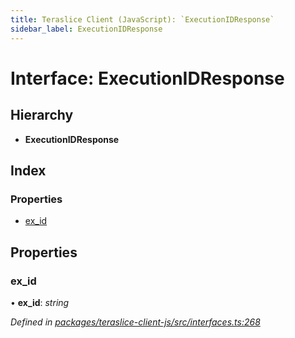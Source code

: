 ```yaml
---
title: Teraslice Client (JavaScript): `ExecutionIDResponse`
sidebar_label: ExecutionIDResponse
---
```


# Interface: ExecutionIDResponse

## Hierarchy

* **ExecutionIDResponse**

## Index

### Properties

* [ex_id](executionidresponse.md#ex_id)

## Properties

###  ex_id

• **ex_id**: *string*

*Defined in [packages/teraslice-client-js/src/interfaces.ts:268](https://github.com/terascope/teraslice/blob/f95bb5556/packages/teraslice-client-js/src/interfaces.ts#L268)*
